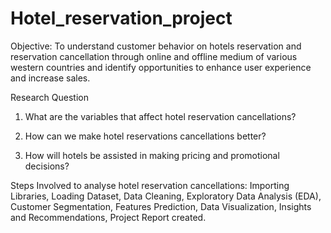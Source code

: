 # Hotel_reservation_project
Objective: To understand customer behavior on hotels reservation and reservation cancellation through online and offline medium of various western countries and identify opportunities to enhance user experience and increase sales.


Research Question 

1. What are the variables that affect hotel reservation cancellations? 

2. How can we make hotel reservations cancellations better? 

3. How will hotels be assisted in making pricing and promotional decisions? 

Steps Involved to analyse hotel reservation cancellations:
 Importing Libraries,
 Loading Dataset,
 Data Cleaning,
 Exploratory Data Analysis (EDA),
 Customer Segmentation,
 Features Prediction,
 Data Visualization,
 Insights and Recommendations,
 Project Report created.

